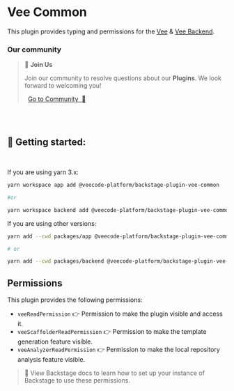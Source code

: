 # Vee Common


This plugin provides typing and permissions for the  [Vee](https://platform.vee.codes/plugin/vee/)  & [Vee Backend](https://github.com/veecode-platform/platform-backstage-plugins/blob/master/plugins/vee-backend/README.md).


### Our community

> 💬  **Join Us**
>
> Join our community to resolve questions about our **Plugins**. We look forward to welcoming you! <br>
>
>    [Go to Community  🚀](https://github.com/orgs/veecode-platform/discussions)

<br><br>

## 🚀 Getting started: 

<br>

If you are using yarn 3.x:

```bash
yarn workspace app add @veecode-platform/backstage-plugin-vee-common

#or

yarn workspace backend add @veecode-platform/backstage-plugin-vee-common
```

If you are using other versions:

```bash
yarn add --cwd packages/app @veecode-platform/backstage-plugin-vee-common

# or

yarn add --cwd packages/backend @veecode-platform/backstage-plugin-vee-common

```

## Permissions

This plugin provides the following permissions:

- `veeReadPermission` 👉 Permission to make the plugin visible and access it.
- `veeScaffolderReadPermission` 👉 Permission to make the template generation feature visible.
- `veeAnalyzerReadPermission` 👉 Permission to make the local repository analysis feature visible.


> 🚨 View Backstage docs to learn how to set up your instance of Backstage to use these permissions.